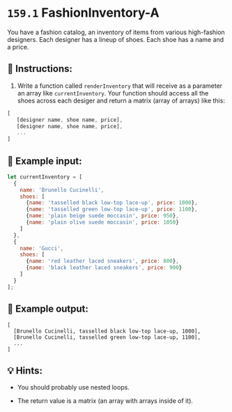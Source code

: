 # `159.1` FashionInventory-A

You have a fashion catalog, an inventory of items from various high-fashion designers. Each designer has a lineup of shoes. Each shoe has a name and a price.

## 📝 Instructions:

1. Write a function called `renderInventory` that will receive as a parameter an array like `currentInventory`. Your function should access all the shoes across each desiger and return a matrix (array of arrays) like this:

```js
[
   [designer name, shoe name, price],
   [designer name, shoe name, price],
   ...
]
```

## 📎 Example input:
 
```js
let currentInventory = [
  {
    name: 'Brunello Cucinelli',
    shoes: [
      {name: 'tasselled black low-top lace-up', price: 1000},
      {name: 'tasselled green low-top lace-up', price: 1100},
      {name: 'plain beige suede moccasin', price: 950},
      {name: 'plain olive suede moccasin', price: 1050}
    ]
  },
  {
    name: 'Gucci',
    shoes: [
      {name: 'red leather laced sneakers', price: 800},
      {name: 'black leather laced sneakers', price: 900}
    ]
  }
];
```

## 📎 Example output:

```Js
[
  [Brunello Cucinelli, tasselled black low-top lace-up, 1000],
  [Brunello Cucinelli, tasselled green low-top lace-up, 1100],
  ...
]
```

## 💡 Hints:

+ You should probably use nested loops.

+ The return value is a matrix (an array with arrays inside of it).
